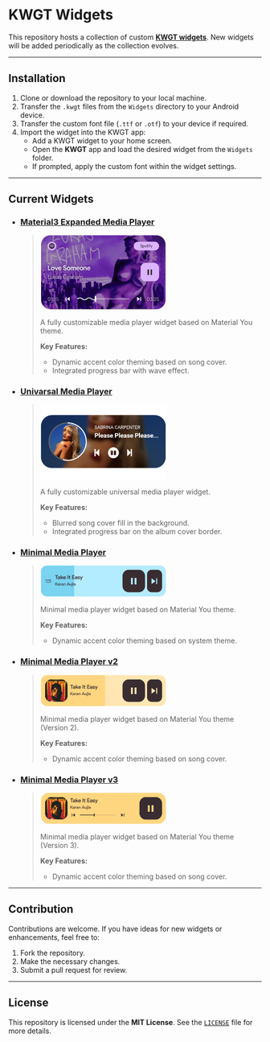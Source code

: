 # KWGT Widgets

This repository hosts a collection of custom [**KWGT widgets**](https://docs.kustom.rocks/docs/downloads/download-kwgt/). New widgets will be added periodically as the collection evolves.

---

## Installation

1. Clone or download the repository to your local machine.  
2. Transfer the `.kwgt` files from the `Widgets` directory to your Android device.  
3. Transfer the custom font file (`.ttf` or `.otf`) to your device if required.  
4. Import the widget into the KWGT app:
   - Add a KWGT widget to your home screen.  
   - Open the **KWGT** app and load the desired widget from the `Widgets` folder.  
   - If prompted, apply the custom font within the widget settings.

---

## Current Widgets

- ### [Material3 Expanded Media Player](widgets/Material3_Expanded_Media_Player.kwgt)
  
  > <img src="previews/Material3_Expanded_Media_Player.kwgt.png" alt="Preview" style="width:250px;"/>
  >
  > A fully customizable media player widget based on Material You theme.
  > 
  > **Key Features:**  
  > - Dynamic accent color theming based on song cover.  
  > - Integrated progress bar with wave effect.

- ### [Univarsal Media Player](widgets/Universal_Media_Player.kwgt)
  
  > <img src="previews/Universal_Media_Player.kwgt.png" alt="Preview" style="width:250px;"/>
  >
  > A fully customizable universal media player widget.
  > 
  > **Key Features:**  
  > - Blurred song cover fill in the background.  
  > - Integrated progress bar on the album cover border.

- ### [Minimal Media Player](widgets/Minimal_Media_Player.kwgt)
  
  > <img src="previews/Minimal_Media_Player.kwgt.png" alt="Preview" style="width:250px;"/>
  >
  > Minimal media player widget based on Material You theme.
  >
  > **Key Features:**  
  > - Dynamic accent color theming based on system theme.  

- ### [Minimal Media Player v2](widgets/Minimal_Media_Player_2.kwgt)
  
  > <img src="previews/Minimal_Media_Player_2.kwgt.png" alt="Preview" style="width:250px;"/>
  >
  > Minimal media player widget based on Material You theme (Version 2).
  >
  > **Key Features:**  
  > - Dynamic accent color theming based on song cover.  

- ### [Minimal Media Player v3](widgets/Minimal_Media_Player_3.kwgt)
  
  > <img src="previews/Minimal_Media_Player_3.kwgt.png" alt="Preview" style="width:250px;"/>
  >
  > Minimal media player widget based on Material You theme (Version 3).
  >
  > **Key Features:**  
  > - Dynamic accent color theming based on song cover.  

---

## Contribution  

Contributions are welcome. If you have ideas for new widgets or enhancements, feel free to:  
1. Fork the repository.  
2. Make the necessary changes.  
3. Submit a pull request for review.

---

## License  

This repository is licensed under the **MIT License**. See the [`LICENSE`](LICENSE) file for more details.

